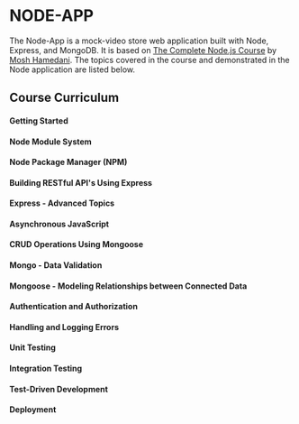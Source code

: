 # NODE-APP

The Node-App is a mock-video store web application built with Node, Express, and MongoDB. It is based on [The Complete Node.js Course](https://codewithmosh.com/p/the-complete-node-js-course) by [Mosh Hamedani](https://github.com/mosh-hamedani). The topics covered in the course and demonstrated in the Node application are listed below.

## Course Curriculum

#### Getting Started

#### Node Module System

#### Node Package Manager (NPM)

#### Building RESTful API's Using Express

#### Express - Advanced Topics

#### Asynchronous JavaScript

#### CRUD Operations Using Mongoose

#### Mongo - Data Validation

#### Mongoose - Modeling Relationships between Connected Data

#### Authentication and Authorization

#### Handling and Logging Errors

#### Unit Testing

#### Integration Testing

#### Test-Driven Development

#### Deployment
